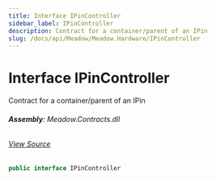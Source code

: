 ```yaml
---
title: Interface IPinController
sidebar_label: IPinController
description: Contract for a container/parent of an IPin
slug: /docs/api/Meadow/Meadow.Hardware/IPinController
---
```

# Interface IPinController
Contract for a container/parent of an IPin

###### **Assembly**: Meadow.Contracts.dll
###### [View Source](https://github.com/WildernessLabs/Meadow.Contracts.git/blob/develop/Source/Meadow.Contracts/Hardware/Contracts/IPinController.cs#L6)
```csharp title="Declaration"
public interface IPinController
```
